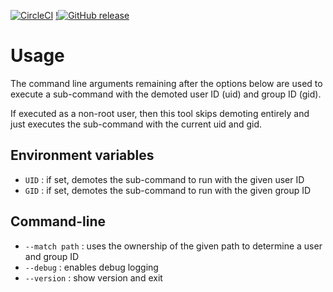 [![CircleCI](https://circleci.com/gh/itzg/entrypoint-demoter.svg?style=svg)](https://circleci.com/gh/itzg/entrypoint-demoter)
[!![GitHub release](https://img.shields.io/github/release/itzg/entrypoint-demoter.svg)](https://github.com/itzg/entrypoint-demoter/releases/latest)

# Usage

The command line arguments remaining after the options below are used to execute a 
sub-command with the demoted user ID (uid) and group ID (gid).

If executed as a non-root user, then this tool skips demoting entirely and just executes
the sub-command with the current uid and gid.

## Environment variables

- `UID` : if set, demotes the sub-command to run with the given user ID
- `GID` : if set, demotes the sub-command to run with the given group ID

## Command-line

- `--match path` : uses the ownership of the given path to determine a user and group ID
- `--debug` : enables debug logging
- `--version` : show version and exit